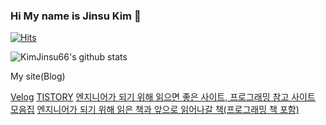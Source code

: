 ### Hi My name is Jinsu Kim 👋

[![Hits](https://hits.seeyoufarm.com/api/count/incr/badge.svg?url=https%3A%2F%2Fgithub.com%2FKimJinsu66&count_bg=%2379C83D&title_bg=%23555555&icon=&icon_color=%23E7E7E7&title=hits&edge_flat=false)](https://hits.seeyoufarm.com)

![KimJinsu66's github stats](https://github-readme-stats.vercel.app/api?username=KimJinsu66&count_private=true&show_icons=true&theme=radical)

My site(Blog)

[Velog](https://velog.io/@jinsu6688)
[TISTORY](https://jinsukim66.tistory.com/)
[엔지니어가 되기 위해 읽으면 좋은 사이트, 프로그래밍 참고 사이트 모음집](https://jinsukim66.tistory.com/399)
[엔지니어가 되기 위해 읽은 책과 앞으로 읽어나갈 책(프로그래밍 책 포함)](https://jinsukim66.tistory.com/400)

<!--
**KimJinsu66/KimJinsu66** is a ✨ _special_ ✨ repository because its `README.md` (this file) appears on your GitHub profile.

Here are some ideas to get you started:

- 🔭 I’m currently working on ...
- 🌱 I’m currently learning ...
- 👯 I’m looking to collaborate on ...
- 🤔 I’m looking for help with ...
- 💬 Ask me about ...
- 📫 How to reach me: ...
- 😄 Pronouns: ...
- ⚡ Fun fact: ...
-->
